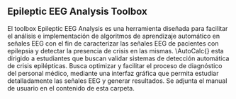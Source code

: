 ## Epileptic EEG Analysis Toolbox
El toolbox Epileptic EEG Analysis es una herramienta diseñada para facilitar el análisis e implementación de algoritmos de aprendizaje automático en señales EEG con el fin de caracterizar las señales EEG de pacientes con epilepsia y detectar la presencia de crisis en las mismas. \AutoCalc{} esta dirigido a estudiantes que buscan validar sistemas de detección automática de crisis epilépticas. Busca optimizar y facilitar el proceso de diagnóstico del personal médico, mediante una interfaz gráfica que permita estudiar detalladamente las señales EEG y generar resultados. Se adjunta el manual de usuario en el contenido de esta carpeta.




